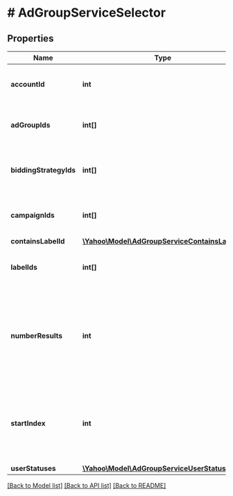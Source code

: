 # # AdGroupServiceSelector

## Properties

Name | Type | Description | Notes
------------ | ------------- | ------------- | -------------
**accountId** | **int** | &lt;div lang&#x3D;\&quot;ja\&quot;&gt;検索条件：アカウントID&lt;/div&gt;&lt;div lang&#x3D;\&quot;en\&quot;&gt;Search condition: Account ID&lt;/div&gt; | 
**adGroupIds** | **int[]** | &lt;div lang&#x3D;\&quot;ja\&quot;&gt;検索条件：広告グループID&lt;/div&gt;&lt;div lang&#x3D;\&quot;en\&quot;&gt;Search condition: Ad Group ID&lt;/div&gt; | [optional] 
**biddingStrategyIds** | **int[]** | &lt;div lang&#x3D;\&quot;ja\&quot;&gt;検索条件：自動入札ID&lt;/div&gt;&lt;div lang&#x3D;\&quot;en\&quot;&gt;Search condition: Auto Bidding ID&lt;/div&gt; | [optional] 
**campaignIds** | **int[]** | &lt;div lang&#x3D;\&quot;ja\&quot;&gt;検索条件：キャンペーンID&lt;/div&gt;&lt;div lang&#x3D;\&quot;en\&quot;&gt;Search condition: Campaign ID&lt;/div&gt; | [optional] 
**containsLabelId** | [**\Yahoo\Model\AdGroupServiceContainsLabelId**](AdGroupServiceContainsLabelId.md) |  | [optional] 
**labelIds** | **int[]** | &lt;div lang&#x3D;\&quot;ja\&quot;&gt;検索条件：ラベルID&lt;/div&gt;&lt;div lang&#x3D;\&quot;en\&quot;&gt;Search condition: Label ID&lt;/div&gt; | [optional] 
**numberResults** | **int** | &lt;div lang&#x3D;\&quot;ja\&quot;&gt;ページの最大件数です。このフィールドは、1以上を指定する必要があります。&lt;/div&gt;&lt;div lang&#x3D;\&quot;en\&quot;&gt;Maximum number of results to return in this page. This field must be greater than or equal to 1. Also see Entity Limits per operation.&lt;/div&gt; | [optional] [default to 500]
**startIndex** | **int** | &lt;div lang&#x3D;\&quot;ja\&quot;&gt;ページの先頭のインデックスです。このフィールドは、1以上を指定する必要があります。&lt;/div&gt;&lt;div lang&#x3D;\&quot;en\&quot;&gt;Index of the first result to return in this page. This field must be greater than or equal to 1.&lt;/div&gt; | [optional] [default to 1]
**userStatuses** | [**\Yahoo\Model\AdGroupServiceUserStatus[]**](AdGroupServiceUserStatus.md) |  | [optional] 

[[Back to Model list]](../../README.md#documentation-for-models) [[Back to API list]](../../README.md#documentation-for-api-endpoints) [[Back to README]](../../README.md)


